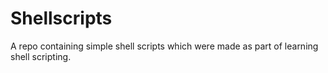 # Shellscripts
A repo containing simple shell scripts which were made as part of learning shell scripting.
